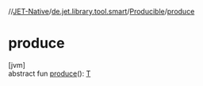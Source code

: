 //[JET-Native](../../../index.md)/[de.jet.library.tool.smart](../index.md)/[Producible](index.md)/[produce](produce.md)

# produce

[jvm]\
abstract fun [produce](produce.md)(): [T](index.md)
